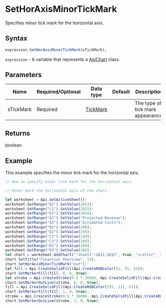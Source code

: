 # SetHorAxisMinorTickMark

Specifies minor tick mark for the horizontal axis.

## Syntax

```javascript
expression.SetHorAxisMinorTickMark(sTickMark);
```

`expression` - A variable that represents a [ApiChart](../ApiChart.md) class.

## Parameters

| **Name** | **Required/Optional** | **Data type** | **Default** | **Description** |
| ------------- | ------------- | ------------- | ------------- | ------------- |
| sTickMark | Required | [TickMark](../../Enumeration/TickMark.md) |  | The type of tick mark appearance. |

## Returns

boolean

## Example

This example specifies the minor tick mark for the horizontal axis.

```javascript editor-xlsx
// How to specify minor tick mark for the horizontal axis.

// Minor mark the horizontal axis of the chart.

let worksheet = Api.GetActiveSheet();
worksheet.GetRange("B1").SetValue(2014);
worksheet.GetRange("C1").SetValue(2015);
worksheet.GetRange("D1").SetValue(2016);
worksheet.GetRange("A2").SetValue("Projected Revenue");
worksheet.GetRange("A3").SetValue("Estimated Costs");
worksheet.GetRange("B2").SetValue(200);
worksheet.GetRange("B3").SetValue(250);
worksheet.GetRange("C2").SetValue(240);
worksheet.GetRange("C3").SetValue(260);
worksheet.GetRange("D2").SetValue(280);
worksheet.GetRange("D3").SetValue(280);
let chart = worksheet.AddChart("'Sheet1'!$A$1:$D$3", true, "scatter", 2, 100 * 36000, 70 * 36000, 0, 2 * 36000, 5, 3 * 36000);
chart.SetTitle("Financial Overview", 13);
chart.SetHorAxisMinorTickMark("out");
let fill = Api.CreateSolidFill(Api.CreateRGBColor(51, 51, 51));
chart.SetMarkerFill(fill, 0, 0, true);
let stroke = Api.CreateStroke(0.5 * 36000, Api.CreateSolidFill(Api.CreateRGBColor(51, 51, 51)));
chart.SetMarkerOutLine(stroke, 0, 0, true);
fill = Api.CreateSolidFill(Api.CreateRGBColor(255, 111, 61));
chart.SetMarkerFill(fill, 1, 0, true);
stroke = Api.CreateStroke(0.5 * 36000, Api.CreateSolidFill(Api.CreateRGBColor(255, 111, 61)));
chart.SetMarkerOutLine(stroke, 1, 0, true);
```
